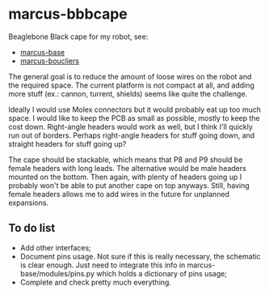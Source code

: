 # marcus-bbbcape

Beaglebone Black cape for my robot, see:

- [marcus-base](https://github.com/miek770/marcus-base)
- [marcus-boucliers](https://github.com/miek770/marcus-boucliers)

The general goal is to reduce the amount of loose wires on the robot and the required space. The current platform is not compact at all, and adding more stuff (ex.: cannon, turrent, shields) seems like quite the challenge.

Ideally I would use Molex connectors but it would probably eat up too much space. I would like to keep the PCB as small as possible, mostly to keep the cost down. Right-angle headers would work as well, but I think I'll quickly run out of borders. Perhaps right-angle headers for stuff going down, and straight headers for stuff going up?

The cape should be stackable, which means that P8 and P9 should be female headers with long leads. The alternative would be male headers mounted on the bottom. Then again, with plenty of headers going up I probably won't be able to put another cape on top anyways. Still, having female headers allows me to add wires in the future for unplanned expansions.

## To do list

- Add other interfaces;
- Document pins usage. Not sure if this is really necessary, the schematic is clear enough. Just need to integrate this info in marcus-base/modules/pins.py which holds a dictionary of pins usage;
- Complete and check pretty much everything.
